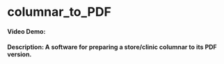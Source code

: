 # columnar_to_PDF
#### Video Demo:  <URL HERE>
#### Description:  A software for preparing a store/clinic columnar to its PDF version.